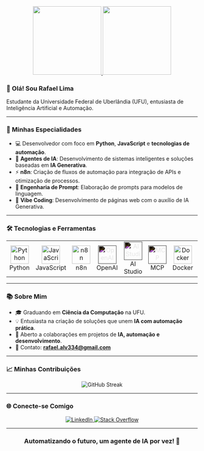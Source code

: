 <div align="center">
  <a href="https://github.com/RafaLima14028">
    <img height="180em" src="https://github-readme-stats.vercel.app/api?username=RafaLima14028&show_icons=true&theme=github_dark_dimmed&include_all_commits=true&count_private=true"/>
    <img height="180em" src="https://github-readme-stats.vercel.app/api/top-langs/?username=RafaLima14028&layout=compact&langs_count=7&theme=github_dark_dimmed"/>
  </a>
</div>

### 👋 Olá! Sou Rafael Lima

Estudante da Universidade Federal de Uberlândia (UFU), entusiasta de Inteligência Artificial e Automação.

---

### 🚀 Minhas Especialidades

- 💻 Desenvolvedor com foco em **Python**, **JavaScript** e **tecnologias de automação**.
- 🤖 **Agentes de IA**: Desenvolvimento de sistemas inteligentes e soluções baseadas em **IA Generativa**.
- ⚡ **n8n**: Criação de fluxos de automação para integração de APIs e otimização de processos.
- 🎯 **Engenharia de Prompt**: Elaboração de prompts para modelos de linguagem.
- 🔧 **Vibe Coding**: Desenvolvimento de páginas web com o auxílio de IA Generativa.

---

### 🛠️ Tecnologias e Ferramentas

<table align="center">
  <tr>
    <td align="center" width="96">
      <a href="#macropower-tech">
        <img src="https://cdn.jsdelivr.net/gh/devicons/devicon/icons/python/python-original.svg" width="48" height="48" alt="Python" />
      </a>
      <br>Python
    </td>
    <td align="center" width="96">
      <a href="#macropower-tech">
        <img src="https://cdn.jsdelivr.net/gh/devicons/devicon@latest/icons/javascript/javascript-original.svg" width="48" height="48" alt="JavaScript" />
      </a>
      <br>JavaScript
    </td>
    <td align="center" width="96">
      <a href="#macropower-tech">
        <img src="https://unpkg.com/@lobehub/icons-static-svg@latest/icons/n8n-color.svg" width="48" height="48" alt="n8n" />
      </a>
      <br>n8n
    </td>
    <td align="center" width="96">
      <a href="#macropower-tech">
        <img src="https://cdn.brandfetch.io/idR3duQxYl/theme/light/symbol.svg?c=1bxid64Mup7aczewSAYMX&t=1749527480180" width="48" height="48" alt="OpenAI" style="filter: invert(1);" />
      </a>
      <br>OpenAI
    </td>
    <td align="center" width="96">
      <a href="#macropower-tech">
        <img src="https://registry.npmmirror.com/@lobehub/icons-static-png/1.74.0/files/dark/aistudio.png" width="48" height="48" alt="AI Studio" style="filter: invert(1);" />
      </a>
      <br>AI Studio
    </td>
    <td align="center" width="96">
      <a href="#macropower-tech">
        <img src="https://registry.npmmirror.com/@lobehub/icons-static-png/1.74.0/files/dark/mcp.png" width="48" height="48" alt="MCP" style="filter: invert(1);" />
      </a>
      <br>MCP
    </td>
    <td align="center" width="96">
      <a href="#macropower-tech">
        <img src="https://cdn.jsdelivr.net/gh/devicons/devicon@latest/icons/docker/docker-original.svg" width="48" height="48" alt="Docker" />
      </a>
      <br>Docker
    </td>
    <td align="center" width="96">
      <a href="#macropower-tech">
        <img src="https://registry.npmmirror.com/@lobehub/icons-static-png/1.74.0/files/dark/railway.png" width="48" height="48" alt="Railway" style="filter: invert(1);" />
      </a>
      <br>Railway
    </td>
    <td align="center" width="96">
      <a href="#macropower-tech">
        <img src="https://unpkg.com/@lobehub/icons-static-svg@latest/icons/trae-color.svg" width="48" height="48" alt="Trae"  />
      </a>
      <br>Trae IDE
    </td>
  </tr>
</table>

---

### 📚 Sobre Mim

- 🎓 Graduando em **Ciência da Computação** na UFU.
- 💡 Entusiasta na criação de soluções que unem **IA com automação prática**.
- 🤝 Aberto a colaborações em projetos de **IA, automação e desenvolvimento**.
- 📧 Contato: **rafael.alv334@gmail.com**

---

### 📈 Minhas Contribuições

<div align="center">
  <img src="https://github-readme-streak-stats.herokuapp.com/?user=RafaLima14028&theme=dracula" alt="GitHub Streak" />
</div>

---

### 🌐 Conecte-se Comigo

<div align="center">
  <a href="https://www.linkedin.com/in/rafa-alves-de-lima/" target="_blank">
    <img src="https://img.shields.io/badge/LinkedIn-0077B5?style=for-the-badge&logo=linkedin&logoColor=white" alt="LinkedIn" />
  </a>
  <a href="https://stackoverflow.com/users/17541866/rafael-lima" target="_blank">
    <img src="https://img.shields.io/badge/Stack_Overflow-FE7A16?style=for-the-badge&logo=stack-overflow&logoColor=white" alt="Stack Overflow" />
  </a>
</div>

---

<div align="center">
  <h3>Automatizando o futuro, um agente de IA por vez! 🚀</h3>
</div>
